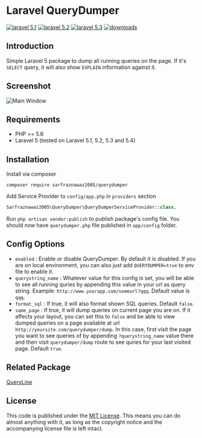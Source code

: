 # Laravel QueryDumper

[![laravel 5.1](https://img.shields.io/badge/Laravel-5.1-brightgreen.svg?style=flat-square)](http://laravel.com)
[![laravel 5.2](https://img.shields.io/badge/Laravel-5.2-brightgreen.svg?style=flat-square)](http://laravel.com)
[![laravel 5.3](https://img.shields.io/badge/Laravel-5.3-brightgreen.svg?style=flat-square)](http://laravel.com)
[![downloads](https://poser.pugx.org/sarfraznawaz2005/querydumper/downloads)](https://packagist.org/packages/sarfraznawaz2005/querydumper)

## Introduction ##

Simple Laravel 5 package to dump all running queries on the page. If it's `SELECT` query, it will also show `EXPLAIN` information against it.

## Screenshot ##

![Main Window](https://raw.github.com/sarfraznawaz2005/querydumper/master/screen.png)

## Requirements ##

 - PHP >= 5.6
 - Laravel 5 (tested on Laravel 5.1, 5.2,  5.3 and 5.4)

## Installation ##

Install via composer
```
composer require sarfraznawaz2005/querydumper
```

Add Service Provider to `config/app.php` in `providers` section
```php
Sarfraznawaz2005\QueryDumper\QueryDumperServiceProvider::class,
```

Run `php artisan vendor:publish` to publish package's config file. You should now have `querydumper.php` file published in `app/config` folder.

## Config Options ##

 - `enabled` : Enable or disable QueryDumper. By default it is disabled. If you are on local environment, you can also just add `QUERYDUMPER=true` to env file to enable it.
 - `querystring_name` : Whatever value for this config is set, you will be able to see all running quries by appending this value in your url as query string. Example: `http://www.yourapp.com/someurl?qqq`. Default value is `qqq`.
 - `format_sql` : If true, it will also format shown SQL queries. Default `false`.
 - `same_page` : If true, it will dump queries on current page you are on. If it affects your layout, you can set this to `false` and be able to view dumped queries on a page available at url `http://yoursite.com/querydumper/dump`. In this case, first visit the page you want to see queries of by appending `?querystring_name` value there and then visit `querydumper/dump` route to see quries for your last visited page. Default `true`.

## Related Package ##

[QueryLine](https://github.com/sarfraznawaz2005/queryline)

## License ##

This code is published under the [MIT License](http://opensource.org/licenses/MIT).
This means you can do almost anything with it, as long as the copyright notice and the accompanying license file is left intact.
